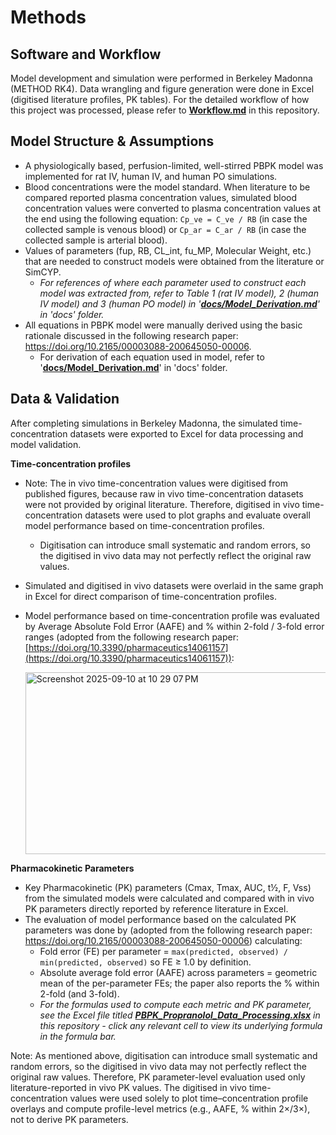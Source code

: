 # Methods

## Software and Workflow
Model development and simulation were performed in Berkeley Madonna (METHOD RK4). Data wrangling and figure generation were done in Excel (digitised literature profiles, PK tables). For the detailed workflow of how this project was processed, please refer to **[Workflow.md](Workflow.md)** in this repository.  


## Model Structure & Assumptions
- A physiologically based, perfusion-limited, well-stirred PBPK model was implemented for rat IV, human IV, and human PO simulations.
- Blood concentrations were the model standard. When literature to be compared reported plasma concentration values, simulated blood concentration values were converted to plasma concentration values at the end using the following equation: `Cp_ve = C_ve / RB` (in case the collected sample is venous blood) or `Cp_ar = C_ar / RB` (in case the collected sample is arterial blood).
- Values of parameters (fup, RB, CL_int, fu_MP, Molecular Weight, etc.) that are needed to construct models were obtained from the literature or SimCYP.
  - *For references of where each parameter used to construct each model was extracted from, refer to Table 1 (rat IV model), 2 (human IV model) and 3 (human PO model) in '**[docs/Model_Derivation.md](Model_Derivation.md)**' in 'docs' folder.*
- All equations in PBPK model were manually derived using the basic rationale discussed in the following research paper: https://doi.org/10.2165/00003088-200645050-00006.
  - For derivation of each equation used in model, refer to '**[docs/Model_Derivation.md](Model_Derivation.md)**' in 'docs' folder.


## Data & Validation
After completing simulations in Berkeley Madonna, the simulated time-concentration datasets were exported to Excel for data processing and model validation. 

**Time-concentration profiles**
- Note: The in vivo time-concentration values were digitised from published figures, because raw in vivo time-concentration datasets were not provided by original literature. Therefore, digitised in vivo time-concentration datasets were used to plot graphs and evaluate overall model performance based on time-concentration profiles.
    - Digitisation can introduce small systematic and random errors, so the digitised in vivo data may not perfectly reflect the original raw values. 
- Simulated and digitised in vivo datasets were overlaid in the same graph in Excel for direct comparison of time-concentration profiles.  
- Model performance based on time-concentration profile was evaluated by Average Absolute Fold Error (AAFE) and % within 2-fold / 3-fold error ranges (adopted from the following research paper: [https://doi.org/10.3390/pharmaceutics14061157](https://doi.org/10.3390/pharmaceutics14061157)):

   <img width="631" height="291" alt="Screenshot 2025-09-10 at 10 29 07 PM" src="https://github.com/user-attachments/assets/799af2d3-9e5e-4f78-bbb7-2e261a5cb61f" />

**Pharmacokinetic Parameters**
- Key Pharmacokinetic (PK) parameters (Cmax, Tmax, AUC, t½, F, Vss) from the simulated models were calculated and compared with in vivo PK parameters directly reported by reference literature in Excel.
- The evaluation of model performance based on the calculated PK parameters was done by (adopted from the following research paper: https://doi.org/10.2165/00003088-200645050-00006) calculating:
  - Fold error (FE) per parameter = `max(predicted, observed) / min(predicted, observed)` so FE ≥ 1.0 by definition.
  - Absolute average fold error (AAFE) across parameters = geometric mean of the per-parameter FEs; the paper also reports the % within 2-fold (and 3-fold).
  - *For the formulas used to compute each metric and PK parameter, see the Excel file titled **[PBPK_Propranolol_Data_Processing.xlsx](/PBPK_Propranolol_Data_Processing.xlsx)** in this repository - click any relevant cell to view its underlying formula in the formula bar.*

Note: As mentioned above, digitisation can introduce small systematic and random errors, so the digitised in vivo data may not perfectly reflect the original raw values. Therefore, PK parameter-level evaluation used only literature-reported in vivo PK values. The digitised in vivo time-concentration values were used solely to plot time–concentration profile overlays and compute profile-level metrics (e.g., AAFE, % within 2×/3×), not to derive PK parameters.
    

